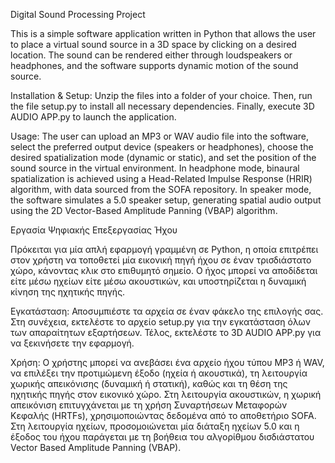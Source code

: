 Digital Sound Processing Project

This is a simple software application written in Python that allows the user to place a virtual sound source in a 3D space by clicking on a desired location. The sound can be rendered either through loudspeakers or headphones, and the software supports dynamic motion of the sound source.

Installation & Setup:
Unzip the files into a folder of your choice. Then, run the file setup.py to install all necessary dependencies. Finally, execute 3D AUDIO APP.py to launch the application.

Usage:
The user can upload an MP3 or WAV audio file into the software, select the preferred output device (speakers or headphones), choose the desired spatialization mode (dynamic or static), and set the position of the sound source in the virtual environment.
In headphone mode, binaural spatialization is achieved using a Head-Related Impulse Response (HRIR) algorithm, with data sourced from the SOFA repository.
In speaker mode, the software simulates a 5.0 speaker setup, generating spatial audio output using the 2D Vector-Based Amplitude Panning (VBAP) algorithm.


Εργασία Ψηφιακής Επεξεργασίας Ήχου

Πρόκειται για μία απλή εφαρμογή γραμμένη σε Python, η οποία επιτρέπει στον χρήστη να τοποθετεί μία εικονική πηγή ήχου σε έναν τρισδιάστατο χώρο, κάνοντας κλικ στο επιθυμητό σημείο. Ο ήχος μπορεί να αποδίδεται είτε μέσω ηχείων είτε μέσω ακουστικών, και υποστηρίζεται η δυναμική κίνηση της ηχητικής πηγής.

Εγκατάσταση:
Αποσυμπιέστε τα αρχεία σε έναν φάκελο της επιλογής σας. Στη συνέχεια, εκτελέστε το αρχείο setup.py για την εγκατάσταση όλων των απαραίτητων εξαρτήσεων. Τέλος, εκτελέστε το 3D AUDIO APP.py για να ξεκινήσετε την εφαρμογή.

Χρήση:
Ο χρήστης μπορεί να ανεβάσει ένα αρχείο ήχου τύπου MP3 ή WAV, να επιλέξει την προτιμώμενη έξοδο (ηχεία ή ακουστικά), τη λειτουργία χωρικής απεικόνισης (δυναμική ή στατική), καθώς και τη θέση της ηχητικής πηγής στον εικονικό χώρο.
Στη λειτουργία ακουστικών, η χωρική απεικόνιση επιτυγχάνεται με τη χρήση Συναρτήσεων Μεταφορών Κεφαλής (HRTFs), χρησιμοποιώντας δεδομένα από το αποθετήριο SOFA.
Στη λειτουργία ηχείων, προσομοιώνεται μία διάταξη ηχείων 5.0 και η έξοδος του ήχου παράγεται με τη βοήθεια του αλγορίθμου δισδιάστατου Vector Based Amplitude Panning (VBAP).
